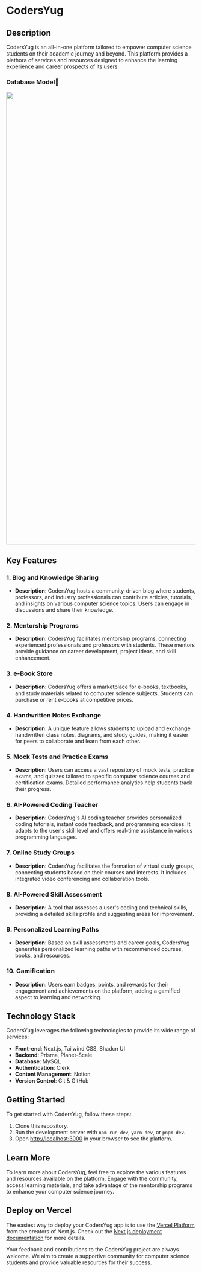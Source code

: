 # CodersYug

## Description
CodersYug is an all-in-one platform tailored to empower computer science students on their academic journey and beyond. This platform provides a plethora of services and resources designed to enhance the learning experience and career prospects of its users.
### Database Model👻

<img align='center' src="https://cloud.appwrite.io/v1/storage/buckets/64e6ef5650a3bc944e6f/files/6526461588fdc54f0bae/view?project=64d3707fc8db92bf44ff&mode=admin" width="1200" height="1200">


## Key Features

### 1. Blog and Knowledge Sharing
   - **Description**: CodersYug hosts a community-driven blog where students, professors, and industry professionals can contribute articles, tutorials, and insights on various computer science topics. Users can engage in discussions and share their knowledge.

### 2. Mentorship Programs
   - **Description**: CodersYug facilitates mentorship programs, connecting experienced professionals and professors with students. These mentors provide guidance on career development, project ideas, and skill enhancement.

### 3. e-Book Store
   - **Description**: CodersYug offers a marketplace for e-books, textbooks, and study materials related to computer science subjects. Students can purchase or rent e-books at competitive prices.

### 4. Handwritten Notes Exchange
   - **Description**: A unique feature allows students to upload and exchange handwritten class notes, diagrams, and study guides, making it easier for peers to collaborate and learn from each other.

### 5. Mock Tests and Practice Exams
   - **Description**: Users can access a vast repository of mock tests, practice exams, and quizzes tailored to specific computer science courses and certification exams. Detailed performance analytics help students track their progress.

### 6. AI-Powered Coding Teacher
   - **Description**: CodersYug's AI coding teacher provides personalized coding tutorials, instant code feedback, and programming exercises. It adapts to the user's skill level and offers real-time assistance in various programming languages.

### 7. Online Study Groups
   - **Description**: CodersYug facilitates the formation of virtual study groups, connecting students based on their courses and interests. It includes integrated video conferencing and collaboration tools.

### 8. AI-Powered Skill Assessment
   - **Description**: A tool that assesses a user's coding and technical skills, providing a detailed skills profile and suggesting areas for improvement.

### 9. Personalized Learning Paths
   - **Description**: Based on skill assessments and career goals, CodersYug generates personalized learning paths with recommended courses, books, and resources.

### 10. Gamification
   - **Description**: Users earn badges, points, and rewards for their engagement and achievements on the platform, adding a gamified aspect to learning and networking.

## Technology Stack
CodersYug leverages the following technologies to provide its wide range of services:
- **Front-end**: Next.js, Tailwind CSS, Shadcn UI
- **Backend**: Prisma, Planet-Scale
- **Database**: MySQL
- **Authentication**: Clerk
- **Content Management**: Notion
- **Version Control**: Git & GitHub

## Getting Started
To get started with CodersYug, follow these steps:
1. Clone this repository.
2. Run the development server with `npm run dev`, `yarn dev`, or `pnpm dev`.
3. Open [http://localhost:3000](http://localhost:3000) in your browser to see the platform.

## Learn More
To learn more about CodersYug, feel free to explore the various features and resources available on the platform. Engage with the community, access learning materials, and take advantage of the mentorship programs to enhance your computer science journey.

## Deploy on Vercel
The easiest way to deploy your CodersYug app is to use the [Vercel Platform](https://vercel.com/new?utm_medium=default-template&filter=next.js&utm_source=create-next-app&utm_campaign=create-next-app-readme) from the creators of Next.js. Check out the [Next.js deployment documentation](https://nextjs.org/docs/deployment) for more details.

Your feedback and contributions to the CodersYug project are always welcome. We aim to create a supportive community for computer science students and provide valuable resources for their success.

